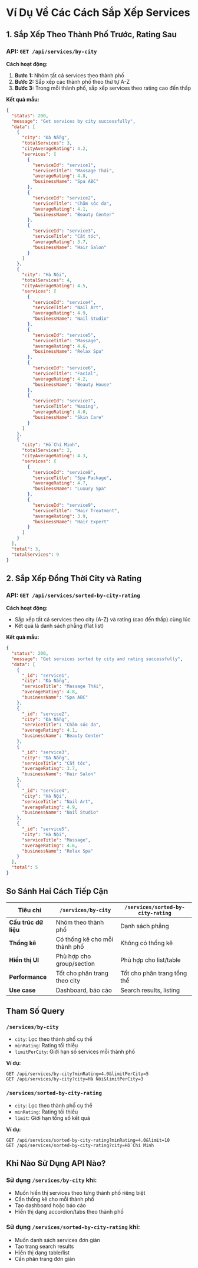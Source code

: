 # Ví Dụ Về Các Cách Sắp Xếp Services

## 1. Sắp Xếp Theo Thành Phố Trước, Rating Sau

### API: `GET /api/services/by-city`

**Cách hoạt động:**
1. **Bước 1:** Nhóm tất cả services theo thành phố
2. **Bước 2:** Sắp xếp các thành phố theo thứ tự A-Z
3. **Bước 3:** Trong mỗi thành phố, sắp xếp services theo rating cao đến thấp

**Kết quả mẫu:**
```json
{
  "status": 200,
  "message": "Get services by city successfully",
  "data": [
    {
      "city": "Đà Nẵng",
      "totalServices": 3,
      "cityAverageRating": 4.2,
      "services": [
        {
          "serviceId": "service1",
          "serviceTitle": "Massage Thái",
          "averageRating": 4.8,
          "businessName": "Spa ABC"
        },
        {
          "serviceId": "service2", 
          "serviceTitle": "Chăm sóc da",
          "averageRating": 4.1,
          "businessName": "Beauty Center"
        },
        {
          "serviceId": "service3",
          "serviceTitle": "Cắt tóc",
          "averageRating": 3.7,
          "businessName": "Hair Salon"
        }
      ]
    },
    {
      "city": "Hà Nội",
      "totalServices": 4,
      "cityAverageRating": 4.5,
      "services": [
        {
          "serviceId": "service4",
          "serviceTitle": "Nail Art",
          "averageRating": 4.9,
          "businessName": "Nail Studio"
        },
        {
          "serviceId": "service5",
          "serviceTitle": "Massage",
          "averageRating": 4.6,
          "businessName": "Relax Spa"
        },
        {
          "serviceId": "service6",
          "serviceTitle": "Facial",
          "averageRating": 4.2,
          "businessName": "Beauty House"
        },
        {
          "serviceId": "service7",
          "serviceTitle": "Waxing",
          "averageRating": 4.0,
          "businessName": "Skin Care"
        }
      ]
    },
    {
      "city": "Hồ Chí Minh",
      "totalServices": 2,
      "cityAverageRating": 4.3,
      "services": [
        {
          "serviceId": "service8",
          "serviceTitle": "Spa Package",
          "averageRating": 4.7,
          "businessName": "Luxury Spa"
        },
        {
          "serviceId": "service9",
          "serviceTitle": "Hair Treatment",
          "averageRating": 3.9,
          "businessName": "Hair Expert"
        }
      ]
    }
  ],
  "total": 3,
  "totalServices": 9
}
```

## 2. Sắp Xếp Đồng Thời City và Rating

### API: `GET /api/services/sorted-by-city-rating`

**Cách hoạt động:**
- Sắp xếp tất cả services theo city (A-Z) và rating (cao đến thấp) cùng lúc
- Kết quả là danh sách phẳng (flat list)

**Kết quả mẫu:**
```json
{
  "status": 200,
  "message": "Get services sorted by city and rating successfully",
  "data": [
    {
      "_id": "service1",
      "city": "Đà Nẵng",
      "serviceTitle": "Massage Thái",
      "averageRating": 4.8,
      "businessName": "Spa ABC"
    },
    {
      "_id": "service2",
      "city": "Đà Nẵng", 
      "serviceTitle": "Chăm sóc da",
      "averageRating": 4.1,
      "businessName": "Beauty Center"
    },
    {
      "_id": "service3",
      "city": "Đà Nẵng",
      "serviceTitle": "Cắt tóc",
      "averageRating": 3.7,
      "businessName": "Hair Salon"
    },
    {
      "_id": "service4",
      "city": "Hà Nội",
      "serviceTitle": "Nail Art",
      "averageRating": 4.9,
      "businessName": "Nail Studio"
    },
    {
      "_id": "service5",
      "city": "Hà Nội",
      "serviceTitle": "Massage",
      "averageRating": 4.6,
      "businessName": "Relax Spa"
    }
  ],
  "total": 5
}
```

## So Sánh Hai Cách Tiếp Cận

| Tiêu chí | `/services/by-city` | `/services/sorted-by-city-rating` |
|----------|---------------------|-----------------------------------|
| **Cấu trúc dữ liệu** | Nhóm theo thành phố | Danh sách phẳng |
| **Thống kê** | Có thống kê cho mỗi thành phố | Không có thống kê |
| **Hiển thị UI** | Phù hợp cho group/section | Phù hợp cho list/table |
| **Performance** | Tốt cho phân trang theo city | Tốt cho phân trang tổng thể |
| **Use case** | Dashboard, báo cáo | Search results, listing |

## Tham Số Query

### `/services/by-city`
- `city`: Lọc theo thành phố cụ thể
- `minRating`: Rating tối thiểu
- `limitPerCity`: Giới hạn số services mỗi thành phố

**Ví dụ:**
```
GET /api/services/by-city?minRating=4.0&limitPerCity=5
GET /api/services/by-city?city=Hà Nội&limitPerCity=3
```

### `/services/sorted-by-city-rating`
- `city`: Lọc theo thành phố cụ thể  
- `minRating`: Rating tối thiểu
- `limit`: Giới hạn tổng số kết quả

**Ví dụ:**
```
GET /api/services/sorted-by-city-rating?minRating=4.0&limit=10
GET /api/services/sorted-by-city-rating?city=Hồ Chí Minh
```

## Khi Nào Sử Dụng API Nào?

### Sử dụng `/services/by-city` khi:
- Muốn hiển thị services theo từng thành phố riêng biệt
- Cần thống kê cho mỗi thành phố
- Tạo dashboard hoặc báo cáo
- Hiển thị dạng accordion/tabs theo thành phố

### Sử dụng `/services/sorted-by-city-rating` khi:
- Muốn danh sách services đơn giản
- Tạo trang search results
- Hiển thị dạng table/list
- Cần phân trang đơn giản 